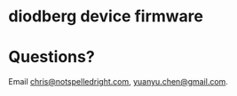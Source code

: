 # diodberg device firmware

# Questions? 

Email <chris@notspelledright.com>, <yuanyu.chen@gmail.com>.